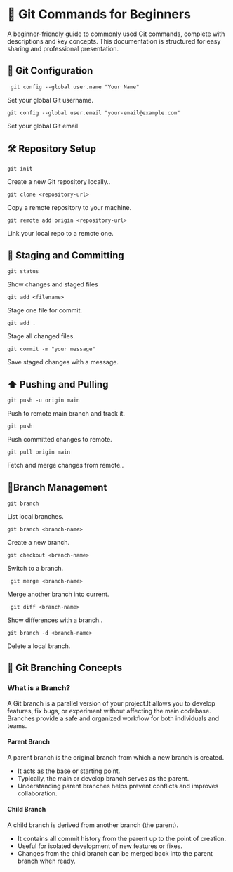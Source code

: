 

#  📗 Git Commands for Beginners #
A beginner-friendly guide to commonly used Git commands, complete with descriptions and key concepts. This documentation is structured for easy sharing and professional presentation.
## 🔧 Git Configuration ##
    
     git config --global user.name "Your Name"


 
Set your global Git username.

    git config --global user.email "your-email@example.com"  
 
   Set your global Git email

## 🛠️ Repository Setup ##
    git init  
 Create a new Git repository locally..
  
    git clone <repository-url> 
 
   Copy a remote repository to your machine.

   
    git remote add origin <repository-url>  
 
  Link your local repo to a remote one.




## 📄 Staging and Committing ##
    git status  
 
Show changes and staged files 
   
    git add <filename>  
 
   Stage one file for commit.  
   
    git add .  
 
Stage all changed files.  

    git commit -m "your message"  
  Save staged changes with a message.

## ⬆️ Pushing and Pulling ##
    git push -u origin main 
  
  Push to remote main branch and track it.  
   
    git push  
  
 Push committed changes to remote.
   
    git pull origin main  
  
  Fetch and merge changes from remote..

## 🌿Branch Management ##
    git branch 
 
 List local branches.

    git branch <branch-name>
 
  Create a new branch.

    git checkout <branch-name> 
 
  Switch to a branch.
   
     git merge <branch-name>  
 
  Merge another branch into current.
   
     git diff <branch-name>  
 
Show differences with a branch..
    
    git branch -d <branch-name> 
 
Delete a local branch.


## 🌱 Git Branching Concepts ##

### What is a Branch? ###  
   A Git branch is a parallel version of your project.It allows you to develop features, fix bugs, or experiment without affecting the main codebase. Branches 
   provide a safe and organized workflow for both individuals and teams.

#### Parent Branch #### 
   A parent branch is the original branch from which a new branch is created.
   * It acts as the base or starting point.
   * Typically, the main or develop branch serves as the parent.
   * Understanding parent branches helps prevent conflicts and improves  collaboration.

#### Child Branch ####
   A child branch is derived from another branch (the parent).
   * It contains all commit history from the parent up to the point of creation. 
   * Useful for isolated development of new features or fixes.
   * Changes from the child branch can be merged back into the parent branch when ready.

